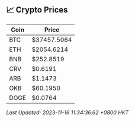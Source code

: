 ## 📈 Crypto Prices

| Coin | Price |
| ---- | ----- |
| BTC | $37457.5064 |
| ETH | $2054.6214 |
| BNB | $252.8519 |
| CRV | $0.6191 |
| ARB | $1.1473 |
| OKB | $60.1950 |
| DOGE | $0.0764 |

_Last Updated: 2023-11-16 11:34:36.62 +0800 HKT_